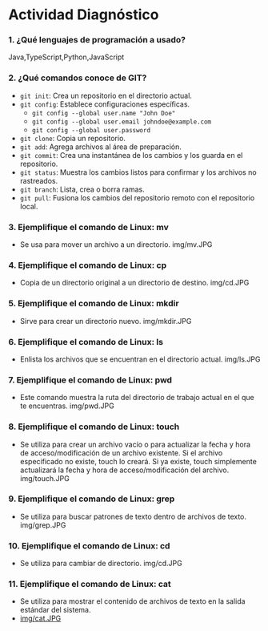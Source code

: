 # Actividad Diagnóstico


### 1. ¿Qué lenguajes de programación a usado?

Java,TypeScript,Python,JavaScript

### 2. ¿Qué comandos conoce de GIT?

- `git init`: Crea un repositorio en el directorio actual.
- `git config`: Establece configuraciones específicas.
  - `git config --global user.name "John Doe"`
  - `git config --global user.email johndoe@example.com`
  - `git config --global user.password`
- `git clone`: Copia un repositorio.
- `git add`: Agrega archivos al área de preparación.
- `git commit`: Crea una instantánea de los cambios y los guarda en el repositorio.
- `git status`: Muestra los cambios listos para confirmar y los archivos no rastreados.
- `git branch`: Lista, crea o borra ramas.
- `git pull`: Fusiona los cambios del repositorio remoto con el repositorio local.

### 3. Ejemplifique el comando de Linux: mv

- Se usa para mover un archivo a un directorio.
  img/mv.JPG

### 4. Ejemplifique el comando de Linux: cp

- Copia de un directorio original a un directorio de destino.
img/cd.JPG

### 5. Ejemplifique el comando de Linux: mkdir

- Sirve para crear un directorio nuevo.
img/mkdir.JPG
  
### 6. Ejemplifique el comando de Linux: ls

- Enlista los archivos que se encuentran en el directorio actual.
img/ls.JPG
  
### 7. Ejemplifique el comando de Linux: pwd

- Este comando muestra la ruta del directorio de trabajo actual en el que te encuentras.
img/pwd.JPG
  
### 8. Ejemplifique el comando de Linux: touch

- Se utiliza para crear un archivo vacío o para actualizar la fecha y hora de acceso/modificación de un archivo existente. Si el archivo especificado no existe, touch lo creará. Si ya existe, touch simplemente actualizará la fecha y hora de acceso/modificación del archivo.
img/touch.JPG

  
### 9. Ejemplifique el comando de Linux: grep

- Se utiliza para buscar patrones de texto dentro de archivos de texto.
img/grep.JPG
  
### 10. Ejemplifique el comando de Linux: cd

- Se utiliza para cambiar de directorio.
img/cd.JPG

### 11. Ejemplifique el comando de Linux: cat

- Se utiliza para mostrar el contenido de archivos de texto en la salida estándar del sistema.
- [img/cat.JPG
](https://github.com/PlataformasWeb-P-AA2024/actividad-diagnostico-Jcod7/blob/5839091c03615b564e80cee4de69a8fc4b762dd2/img/cat.JPG)
